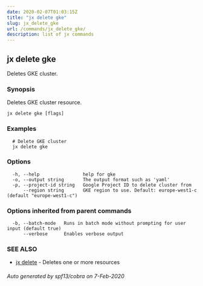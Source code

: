 ```yaml
---
date: 2020-02-07T01:03:15Z
title: "jx delete gke"
slug: jx_delete_gke
url: /commands/jx_delete_gke/
description: list of jx commands
---
```

## jx delete gke

Deletes GKE cluster.

### Synopsis

Deletes GKE cluster resource.

```
jx delete gke [flags]
```

### Examples

```
  # Delete GKE cluster
  jx delete gke
```

### Options

```
  -h, --help                help for gke
  -o, --output string       The output format such as 'yaml'
  -p, --project-id string   Google Project ID to delete cluster from
      --region string       GKE region to use. Default: europe-west1-c (default "europe-west1-c")
```

### Options inherited from parent commands

```
  -b, --batch-mode   Runs in batch mode without prompting for user input (default true)
      --verbose      Enables verbose output
```

### SEE ALSO

* [jx delete](/commands/jx_delete/)	 - Deletes one or more resources

###### Auto generated by spf13/cobra on 7-Feb-2020
